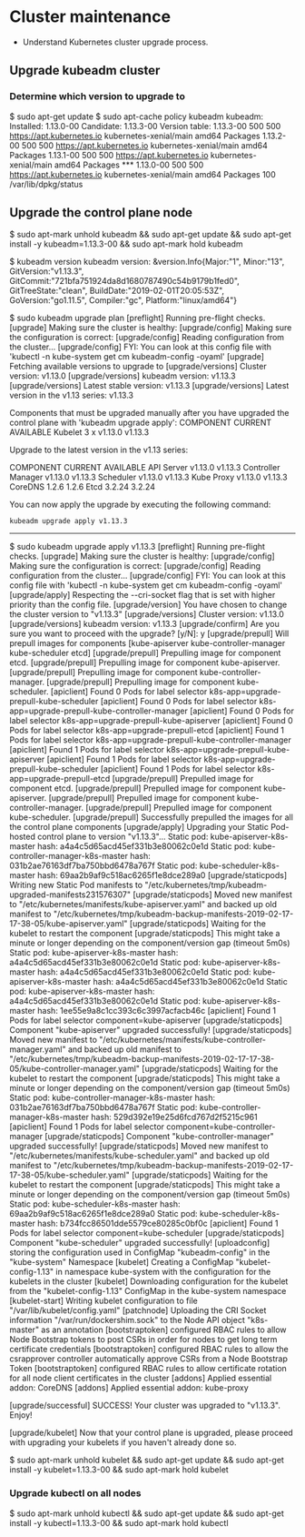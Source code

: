 # Cluster maintenance
* Understand Kubernetes cluster upgrade process.

## Upgrade kubeadm cluster
### Determine which version to upgrade to
$ sudo apt-get update
$ sudo apt-cache policy kubeadm
kubeadm:
  Installed: 1.13.0-00
  Candidate: 1.13.3-00
  Version table:
     1.13.3-00 500
        500 https://apt.kubernetes.io kubernetes-xenial/main amd64 Packages
     1.13.2-00 500
        500 https://apt.kubernetes.io kubernetes-xenial/main amd64 Packages
     1.13.1-00 500
        500 https://apt.kubernetes.io kubernetes-xenial/main amd64 Packages
 *** 1.13.0-00 500
        500 https://apt.kubernetes.io kubernetes-xenial/main amd64 Packages
        100 /var/lib/dpkg/status

## Upgrade the control plane node
$ sudo apt-mark unhold kubeadm && sudo apt-get update && sudo apt-get install -y kubeadm=1.13.3-00 && sudo apt-mark hold kubeadm

$ kubeadm version
kubeadm version: &version.Info{Major:"1", Minor:"13", GitVersion:"v1.13.3", GitCommit:"721bfa751924da8d1680787490c54b9179b1fed0", GitTreeState:"clean", BuildDate:"2019-02-01T20:05:53Z", GoVersion:"go1.11.5", Compiler:"gc", Platform:"linux/amd64"}

$ sudo kubeadm upgrade plan
[preflight] Running pre-flight checks.
[upgrade] Making sure the cluster is healthy:
[upgrade/config] Making sure the configuration is correct:
[upgrade/config] Reading configuration from the cluster...
[upgrade/config] FYI: You can look at this config file with 'kubectl -n kube-system get cm kubeadm-config -oyaml'
[upgrade] Fetching available versions to upgrade to
[upgrade/versions] Cluster version: v1.13.0
[upgrade/versions] kubeadm version: v1.13.3
[upgrade/versions] Latest stable version: v1.13.3
[upgrade/versions] Latest version in the v1.13 series: v1.13.3

Components that must be upgraded manually after you have upgraded the control plane with 'kubeadm upgrade apply':
COMPONENT   CURRENT       AVAILABLE
Kubelet     3 x v1.13.0   v1.13.3

Upgrade to the latest version in the v1.13 series:

COMPONENT            CURRENT   AVAILABLE
API Server           v1.13.0   v1.13.3
Controller Manager   v1.13.0   v1.13.3
Scheduler            v1.13.0   v1.13.3
Kube Proxy           v1.13.0   v1.13.3
CoreDNS              1.2.6     1.2.6
Etcd                 3.2.24    3.2.24

You can now apply the upgrade by executing the following command:

	kubeadm upgrade apply v1.13.3

_____________________________________________________________________

$ sudo kubeadm upgrade apply v1.13.3
[preflight] Running pre-flight checks.
[upgrade] Making sure the cluster is healthy:
[upgrade/config] Making sure the configuration is correct:
[upgrade/config] Reading configuration from the cluster...
[upgrade/config] FYI: You can look at this config file with 'kubectl -n kube-system get cm kubeadm-config -oyaml'
[upgrade/apply] Respecting the --cri-socket flag that is set with higher priority than the config file.
[upgrade/version] You have chosen to change the cluster version to "v1.13.3"
[upgrade/versions] Cluster version: v1.13.0
[upgrade/versions] kubeadm version: v1.13.3
[upgrade/confirm] Are you sure you want to proceed with the upgrade? [y/N]: y
[upgrade/prepull] Will prepull images for components [kube-apiserver kube-controller-manager kube-scheduler etcd]
[upgrade/prepull] Prepulling image for component etcd.
[upgrade/prepull] Prepulling image for component kube-apiserver.
[upgrade/prepull] Prepulling image for component kube-controller-manager.
[upgrade/prepull] Prepulling image for component kube-scheduler.
[apiclient] Found 0 Pods for label selector k8s-app=upgrade-prepull-kube-scheduler
[apiclient] Found 0 Pods for label selector k8s-app=upgrade-prepull-kube-controller-manager
[apiclient] Found 0 Pods for label selector k8s-app=upgrade-prepull-kube-apiserver
[apiclient] Found 0 Pods for label selector k8s-app=upgrade-prepull-etcd
[apiclient] Found 1 Pods for label selector k8s-app=upgrade-prepull-kube-controller-manager
[apiclient] Found 1 Pods for label selector k8s-app=upgrade-prepull-kube-apiserver
[apiclient] Found 1 Pods for label selector k8s-app=upgrade-prepull-kube-scheduler
[apiclient] Found 1 Pods for label selector k8s-app=upgrade-prepull-etcd
[upgrade/prepull] Prepulled image for component etcd.
[upgrade/prepull] Prepulled image for component kube-apiserver.
[upgrade/prepull] Prepulled image for component kube-controller-manager.
[upgrade/prepull] Prepulled image for component kube-scheduler.
[upgrade/prepull] Successfully prepulled the images for all the control plane components
[upgrade/apply] Upgrading your Static Pod-hosted control plane to version "v1.13.3"...
Static pod: kube-apiserver-k8s-master hash: a4a4c5d65acd45ef331b3e80062c0e1d
Static pod: kube-controller-manager-k8s-master hash: 031b2ae76163df7ba750bbd6478a767f
Static pod: kube-scheduler-k8s-master hash: 69aa2b9af9c518ac6265f1e8dce289a0
[upgrade/staticpods] Writing new Static Pod manifests to "/etc/kubernetes/tmp/kubeadm-upgraded-manifests231576307"
[upgrade/staticpods] Moved new manifest to "/etc/kubernetes/manifests/kube-apiserver.yaml" and backed up old manifest to "/etc/kubernetes/tmp/kubeadm-backup-manifests-2019-02-17-17-38-05/kube-apiserver.yaml"
[upgrade/staticpods] Waiting for the kubelet to restart the component
[upgrade/staticpods] This might take a minute or longer depending on the component/version gap (timeout 5m0s)
Static pod: kube-apiserver-k8s-master hash: a4a4c5d65acd45ef331b3e80062c0e1d
Static pod: kube-apiserver-k8s-master hash: a4a4c5d65acd45ef331b3e80062c0e1d
Static pod: kube-apiserver-k8s-master hash: a4a4c5d65acd45ef331b3e80062c0e1d
Static pod: kube-apiserver-k8s-master hash: a4a4c5d65acd45ef331b3e80062c0e1d
Static pod: kube-apiserver-k8s-master hash: 1ee55e9a8c1cc393c6c3997acfacb46c
[apiclient] Found 1 Pods for label selector component=kube-apiserver
[upgrade/staticpods] Component "kube-apiserver" upgraded successfully!
[upgrade/staticpods] Moved new manifest to "/etc/kubernetes/manifests/kube-controller-manager.yaml" and backed up old manifest to "/etc/kubernetes/tmp/kubeadm-backup-manifests-2019-02-17-17-38-05/kube-controller-manager.yaml"
[upgrade/staticpods] Waiting for the kubelet to restart the component
[upgrade/staticpods] This might take a minute or longer depending on the component/version gap (timeout 5m0s)
Static pod: kube-controller-manager-k8s-master hash: 031b2ae76163df7ba750bbd6478a767f
Static pod: kube-controller-manager-k8s-master hash: 529d392e19e25d6fcd767d2f5215c961
[apiclient] Found 1 Pods for label selector component=kube-controller-manager
[upgrade/staticpods] Component "kube-controller-manager" upgraded successfully!
[upgrade/staticpods] Moved new manifest to "/etc/kubernetes/manifests/kube-scheduler.yaml" and backed up old manifest to "/etc/kubernetes/tmp/kubeadm-backup-manifests-2019-02-17-17-38-05/kube-scheduler.yaml"
[upgrade/staticpods] Waiting for the kubelet to restart the component
[upgrade/staticpods] This might take a minute or longer depending on the component/version gap (timeout 5m0s)
Static pod: kube-scheduler-k8s-master hash: 69aa2b9af9c518ac6265f1e8dce289a0
Static pod: kube-scheduler-k8s-master hash: b734fcc86501dde5579ce80285c0bf0c
[apiclient] Found 1 Pods for label selector component=kube-scheduler
[upgrade/staticpods] Component "kube-scheduler" upgraded successfully!
[uploadconfig] storing the configuration used in ConfigMap "kubeadm-config" in the "kube-system" Namespace
[kubelet] Creating a ConfigMap "kubelet-config-1.13" in namespace kube-system with the configuration for the kubelets in the cluster
[kubelet] Downloading configuration for the kubelet from the "kubelet-config-1.13" ConfigMap in the kube-system namespace
[kubelet-start] Writing kubelet configuration to file "/var/lib/kubelet/config.yaml"
[patchnode] Uploading the CRI Socket information "/var/run/dockershim.sock" to the Node API object "k8s-master" as an annotation
[bootstraptoken] configured RBAC rules to allow Node Bootstrap tokens to post CSRs in order for nodes to get long term certificate credentials
[bootstraptoken] configured RBAC rules to allow the csrapprover controller automatically approve CSRs from a Node Bootstrap Token
[bootstraptoken] configured RBAC rules to allow certificate rotation for all node client certificates in the cluster
[addons] Applied essential addon: CoreDNS
[addons] Applied essential addon: kube-proxy

[upgrade/successful] SUCCESS! Your cluster was upgraded to "v1.13.3". Enjoy!

[upgrade/kubelet] Now that your control plane is upgraded, please proceed with upgrading your kubelets if you haven't already done so.

$ sudo apt-mark unhold kubelet && sudo apt-get update && sudo apt-get install -y kubelet=1.13.3-00 && sudo apt-mark hold kubelet

### Upgrade kubectl on all nodes
$ sudo apt-mark unhold kubectl && sudo apt-get update && sudo apt-get install -y kubectl=1.13.3-00 && sudo apt-mark hold kubectl 
